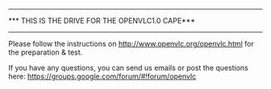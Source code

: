***************************************************************
*** THIS IS THE DRIVE FOR THE OPENVLC1.0 CAPE***
***************************************************************

Please follow the instructions on http://www.openvlc.org/openvlc.html for the preparation & test.

If you have any questions, you can send us emails or post the questions here: https://groups.google.com/forum/#!forum/openvlc

